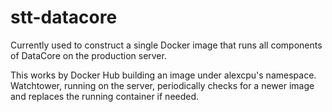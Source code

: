 # stt-datacore

Currently used to construct a single Docker image that runs all components of DataCore on the production server.

This works by Docker Hub building an image under alexcpu's namespace. Watchtower, running on the server, periodically checks for a newer image and replaces the running container if needed.
